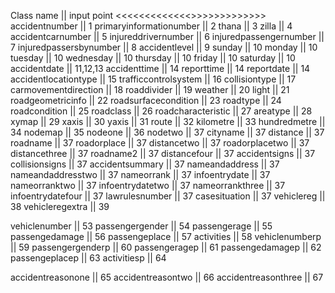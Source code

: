 Class name || input point
<<<<<<<<<<<<<>>>>>>>>>>>>>
accidentnumber || 1
primaryinformationumber || 2
thana || 3
zilla || 4
accidentcarnumber || 5
injureddrivernumber || 6
injuredpassengernumber || 7
injuredpassersbynumber || 8
accidentlevel || 9
sunday || 10
monday || 10
tuesday || 10
wednesday || 10
thursday || 10
friday || 10
saturday || 10
accidentdate || 11,12,13
accidenttime || 14
reporttime || 14
reportdate || 14
accidentlocationtype || 15
trafficcontrolsystem || 16
collisiontype || 17
carmovementdirection || 18
roaddivider || 19
weather || 20
light || 21
roadgeometricinfo || 22
roadsurfacecondition || 23
roadtype || 24
roadcondition || 25
roadclass || 26
roadcharacteristic || 27
areatype || 28
xymap || 29
xaxis || 30
yaxis || 31
route || 32
kilometre || 33
hundredmetre || 34
nodemap || 35
nodeone || 36
nodetwo || 37
cityname || 37
distance || 37
roadname || 37
roadorplace || 37
distancetwo || 37
roadorplacetwo || 37
distancethree || 37
roadname2 || 37
distancefour || 37
accidentsigns || 37
collisionsigns || 37
accidentsummary || 37
nameandaddress || 37
nameandaddresstwo || 37
nameorrank || 37
infoentrydate || 37
nameorranktwo || 37
infoentrydatetwo || 37
nameorrankthree || 37
infoentrydatefour || 37
lawrulesnumber || 37
casesituation || 37
vehiclereg || 38
vehicleregextra || 39



vehiclenumber || 53
passengergender || 54
passengerage || 55
passengedamage || 56
passengeplace || 57
activities || 58
vehiclenumberp || 59
passengergenderp || 60
passengeragep || 61
passengedamagep || 62
passengeplacep || 63
activitiesp || 64

accidentreasonone || 65
accidentreasontwo || 66
accidentreasonthree || 67